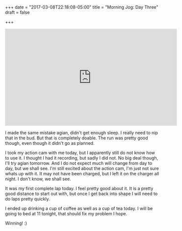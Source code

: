 +++
date = "2017-03-08T22:18:08-05:00"
title = "Morning Jog: Day Three"
draft = false

+++
<iframe width="560" height="315" src="https://www.youtube.com/embed/AXuP2FvNLPo" frameborder="0" allowfullscreen></iframe>

I made the same mistake agian, didn't get enough sleep.  I really need to nip that in the bud.  But that is completely doable.  The run was pretty good though, even though it didn't go as planned.

I took my action cam with me today, but I apparently still do not know how to use it.  I thought I had it recording, but sadly I did not.  No big deal though, I'll try agian tomorrow.  And I do not expect much will change from day to day, but we shall see.  I'm still excited about the action cam, I'm just not sure whats up with it.  It may not have been charged, but I left it on the charger all night.  I don't know, we shall see.

It was my first complete lap today.  I feel pretty good about it.  It is a pretty good distance to start out with, but once I get back into shape I will need to do laps pretty quickly.

I ended up drinking a cup of coffee as well as a cup of tea today.  I will be going to bed at 11 tonight, that should fix my problem I hope.

Winning! :)
